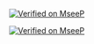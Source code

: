 [![Verified on MseeP](https://mseep.ai/badge.svg)](https://mseep.ai/apps/f0caf03a-6280-442b-949a-c76a87ac1f81)


[![Verified on MseeP](https://mseep.ai/badge.svg)](https://mseep.ai/apps/812781eb-c2ea-4be1-bf89-db15310b29c5)
